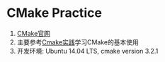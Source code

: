 # CMake Practice

1. [CMake官网](http://www.cmake.org/)
2. 主要参考[Cmake实践](http://sewm.pku.edu.cn/src/paradise/reference/CMake%20Practice.pdf)学习CMake的基本使用
3. 开发环境: Ubuntu 14.04 LTS, cmake version 3.2.1


